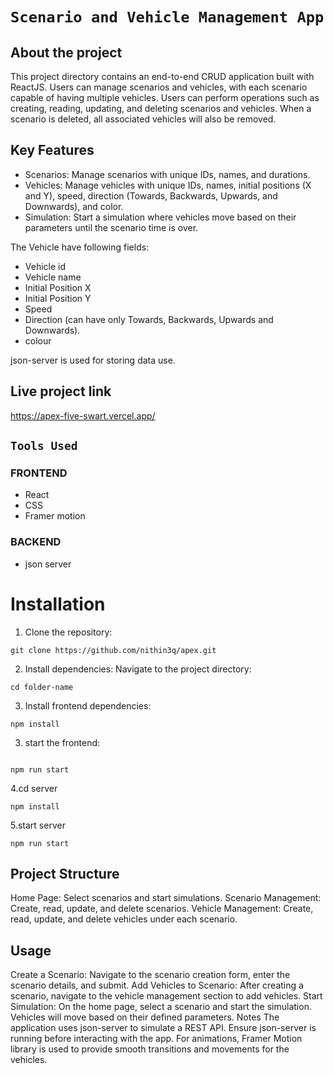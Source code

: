 # `Scenario and Vehicle Management App`

## About the project

This project directory contains an end-to-end CRUD application built with ReactJS. Users can manage scenarios and vehicles, with each scenario capable of having multiple vehicles. Users can perform operations such as creating, reading, updating, and deleting scenarios and vehicles.
When a scenario is deleted, all associated vehicles will also be removed.

## Key Features
- Scenarios: Manage scenarios with unique IDs, names, and durations.
- Vehicles: Manage vehicles with unique IDs, names, initial positions (X and Y), speed, direction (Towards, Backwards, Upwards, and Downwards), and color.
- Simulation: Start a simulation where vehicles move based on their parameters until the scenario time is over.

The Vehicle have following fields:
- Vehicle id
- Vehicle name
- Initial Position X
- Initial Position Y
- Speed 
- Direction (can have only Towards, Backwards, Upwards and Downwards).
- colour

json-server is used for storing data use.


## Live project link

https://apex-five-swart.vercel.app/

## `Tools Used`

### FRONTEND
- React
- CSS
- Framer motion
### BACKEND
- json server

# Installation
1. Clone the repository:

```
git clone https://github.com/nithin3q/apex.git
```

2. Install dependencies:
Navigate to the project directory:
```
cd folder-name
```

3. Install frontend dependencies:

```
npm install
```
3. start the frontend:
```

npm run start
```
4.cd server

```
npm install

```

5.start server
```
npm run start

```
## Project Structure
Home Page: Select scenarios and start simulations.
Scenario Management: Create, read, update, and delete scenarios.
Vehicle Management: Create, read, update, and delete vehicles under each scenario.
## Usage
Create a Scenario: Navigate to the scenario creation form, enter the scenario details, and submit.
Add Vehicles to Scenario: After creating a scenario, navigate to the vehicle management section to add vehicles.
Start Simulation: On the home page, select a scenario and start the simulation. Vehicles will move based on their defined parameters.
Notes
The application uses json-server to simulate a REST API. Ensure json-server is running before interacting with the app.
For animations, Framer Motion library is used to provide smooth transitions and movements for the vehicles.
